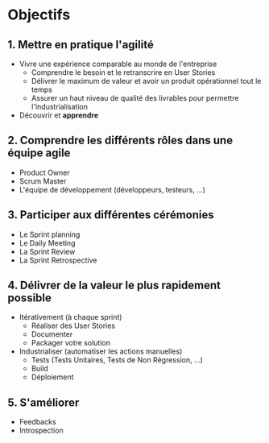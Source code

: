# Objectifs

## 1. Mettre en pratique l'agilité
 - Vivre une expérience comparable au monde de l'entreprise
   * Comprendre le besoin et le retranscrire en User Stories
   * Délivrer le maximum de valeur et avoir un produit opérationnel tout le temps
   * Assurer un haut niveau de qualité des livrables pour permettre l'industrialisation
 - Découvrir et **apprendre**

## 2. Comprendre les différents rôles dans une équipe agile
 - Product Owner
 - Scrum Master
 - L'équipe de développement (développeurs, testeurs, ...)


## 3. Participer aux différentes cérémonies
  - Le Sprint planning
  - Le Daily Meeting
  - La Sprint Review
  - La Sprint Retrospective

## 4. Délivrer de la valeur le plus rapidement possible
 - Itérativement (à chaque sprint)
   * Réaliser des User Stories
   * Documenter
   * Packager votre solution
 - Industrialiser (automatiser les actions manuelles)
   * Tests (Tests Unitaires, Tests de Non Régression, ...)
   * Build
   * Déploiement

## 5. S'améliorer
 - Feedbacks
 - Introspection
